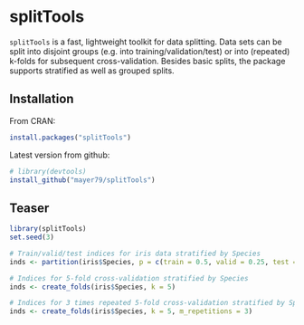 # splitTools

`splitTools` is a fast, lightweight toolkit for data splitting. Data sets can be split into disjoint groups (e.g. into training/validation/test) or into (repeated) k-folds for subsequent cross-validation. Besides basic splits, the package supports stratified as well as grouped splits.

## Installation
From CRAN:
``` r
install.packages("splitTools")
```

Latest version from github:
``` r
# library(devtools)
install_github("mayer79/splitTools")
```

## Teaser

``` r
library(splitTools)
set.seed(3)

# Train/valid/test indices for iris data stratified by Species
inds <- partition(iris$Species, p = c(train = 0.5, valid = 0.25, test = 0.25))

# Indices for 5-fold cross-validation stratified by Species
inds <- create_folds(iris$Species, k = 5)

# Indices for 3 times repeated 5-fold cross-validation stratified by Species
inds <- create_folds(iris$Species, k = 5, m_repetitions = 3)

```

